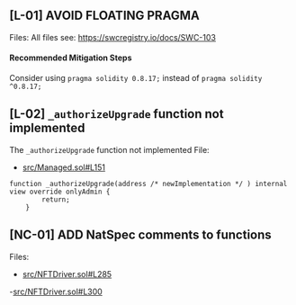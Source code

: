 ## [L-01] AVOID FLOATING PRAGMA


Files: All files
see: https://swcregistry.io/docs/SWC-103


#### Recommended Mitigation Steps
Consider using `pragma solidity 0.8.17;` instead of `pragma solidity ^0.8.17;`

## [L-02] `_authorizeUpgrade` function not implemented

The `_authorizeUpgrade` function not implemented
File:
- [src/Managed.sol#L151](https://github.com/code-423n4/2023-01-drips/blob/9fd776b50f4be23ca038b1d0426e63a69c7a511d/src/Managed.sol#L151)

```
function _authorizeUpgrade(address /* newImplementation */ ) internal view override onlyAdmin {
        return;
    }
```


## [NC-01] ADD NatSpec comments to functions

Files: 

- [src/NFTDriver.sol#L285](https://github.com/code-423n4/2023-01-drips/blob/9fd776b50f4be23ca038b1d0426e63a69c7a511d/src/NFTDriver.sol#L285)

-[src/NFTDriver.sol#L300](https://github.com/code-423n4/2023-01-drips/blob/9fd776b50f4be23ca038b1d0426e63a69c7a511d/src/NFTDriver.sol#L300)
